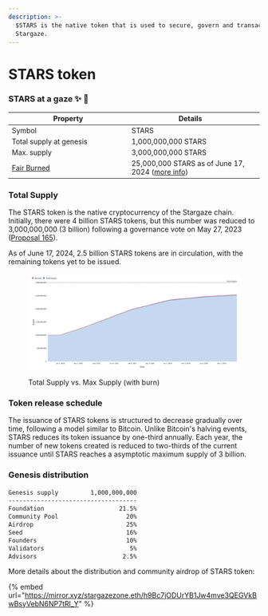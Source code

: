 ```yaml
---
description: >-
  $STARS is the native token that is used to secure, govern and transact on
  Stargaze.
---
```


# STARS token

### STARS at a gaze ✨ 🔭

<table><thead><tr><th width="226">Property</th><th>Details</th><th data-hidden></th></tr></thead><tbody><tr><td>Symbol</td><td>STARS</td><td></td></tr><tr><td>Total supply at genesis</td><td>1,000,000,000 STARS</td><td></td></tr><tr><td>Max. supply</td><td>3,000,000,000 STARS</td><td></td></tr><tr><td><a data-footnote-ref href="#user-content-fn-1">Fair Burned</a> </td><td>25,000,000 STARS as of June 17, 2024 (<a href="https://burn.stargaze.zone/">more info</a>)</td><td></td></tr></tbody></table>

### Total Supply

The STARS token is the native cryptocurrency of the Stargaze chain. Initially, there were 4 billion STARS tokens, but this number was reduced to 3,000,000,000 (3 billion) following a governance vote on May 27, 2023 ([Proposal 165](https://www.mintscan.io/stargaze/proposals/165)).

As of June 17, 2024, 2.5 billion STARS tokens are in circulation, with the remaining tokens yet to be issued.

<figure><img src="../.gitbook/assets/image (45).png" alt=""><figcaption><p>Total Supply vs. Max Supply (with burn)</p></figcaption></figure>

### Token release schedule

The issuance of STARS tokens is structured to decrease gradually over time, following a model similar to Bitcoin. Unlike Bitcoin's halving events, STARS reduces its token issuance by one-third annually. Each year, the number of new tokens created is reduced to two-thirds of the current issuance until STARS reaches a asymptotic maximum supply of 3 billion.

### Genesis distribution

```
Genesis supply         1,000,000,000
------------------------------------
Foundation                     21.5%
Community Pool                   20%
Airdrop                          25%
Seed                             16%
Founders                         10%
Validators                        5%
Advisors                        2.5%
```

More details about the distribution and community airdrop of STARS token:

{% embed url="https://mirror.xyz/stargazezone.eth/h9Bc7jODUrYB1Jw4mve3QEGVkBwBsyVebN6NP7tRl_Y" %}

[^1]: A mechanism where a portion of protocol fees are burned and redistributed to stakers.
